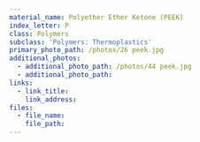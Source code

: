 ```yaml
---
material_name: Polyether Ether Ketone (PEEK)
index_letter: P
class: Polymers
subclass: 'Polymers: Thermoplastics'
primary_photo_path: /photos/26 peek.jpg
additional_photos:
  - additional_photo_path: /photos/44 peek.jpg
  - additional_photo_path:
links:
  - link_title:
    link_address:
files:
  - file_name:
    file_path:
---
```



